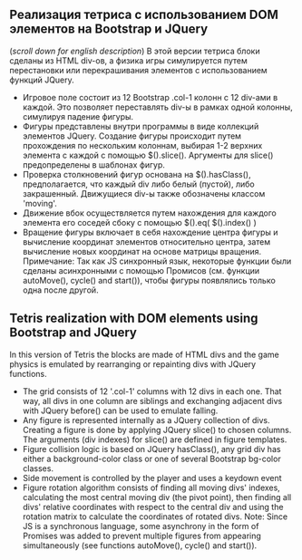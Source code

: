 ## Реализация тетриса с использованием DOM элементов на Bootstrap и JQuery
(*scroll down for english description*)
В этой версии тетриса блоки сделаны из HTML div-ов, а физика игры симулируется путем перестановки или перекрашивания элементов с использованием функций JQuery. 
* Игровое поле состоит из 12 Bootstrap .col-1 колонн с 12 div-ами в каждой. Это позволяет переставлять div-ы в рамках одной колонны, симулируя падение фигуры.
* Фигуры представлены внутри программы в виде коллекций элементов JQuery. Создание фигуры происходит путем прохождения по нескольким колоннам, выбирая 1-2 верхних элемента с каждой с помощью $().slice(). Аргументы для slice() предопределены в шаблонах фигур.
* Проверка столкновений фигур основана на $().hasClass(), предполагается, что каждый div либо белый (пустой), либо закрашенный. Движущиеся div-ы также обозначены классом 'moving'.
* Движение вбок осуществляется путем нахождения для каждого элемента его соседей сбоку с помощью $().eq( $().index() )
* Вращение фигуры включает в себя нахождение центра фигуры и вычисление координат элементов относительно центра, затем вычисление новых координат на основе матрицы вращения.
Примечание: Так как JS синхронный язык, некоторые функции были сделаны асинхронными с помощью Промисов (см. функции autoMove(), cycle() and start()), чтобы фигуры появлялись только одна после другой.

## Tetris realization with DOM elements using Bootstrap and JQuery
In this version of Tetris the blocks are made of HTML divs and the game physics is emulated by rearranging or repainting divs with JQuery functions. 
* The grid consists of 12 '.col-1' columns with 12 divs in each one. That way, all divs in one column are siblings and exchanging adjacent divs with JQuery before() can be used to emulate falling.
* Any figure is represented internally as a JQuery collection of divs. Creating a figure is done by applying JQuery slice() to chosen columns. The arguments (div indexes) for slice() are defined in figure templates.
* Figure collision logic is based on JQuery hasClass(), any grid div has either a background-color class or one of several Bootstrap bg-color classes.
* Side movement is controlled by the player and uses a keydown event
* Figure rotation algorithm consists of finding all moving divs' indexes, calculating the most central moving div (the pivot point), then finding all divs' relative coordinates with respect to the central div and using the rotation matrix to calculate the coordinates of rotated divs.
Note: Since JS is a synchronous language, some asynchrony in the form of Promises was added to prevent multiple figures from appearing simultaneously (see functions autoMove(), cycle() and start()).